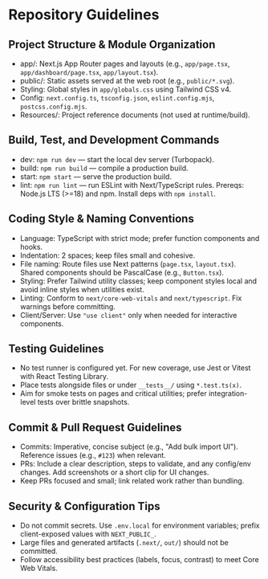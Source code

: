 # Repository Guidelines

## Project Structure & Module Organization
- app/: Next.js App Router pages and layouts (e.g., `app/page.tsx`, `app/dashboard/page.tsx`, `app/layout.tsx`).
- public/: Static assets served at the web root (e.g., `public/*.svg`).
- Styling: Global styles in `app/globals.css` using Tailwind CSS v4.
- Config: `next.config.ts`, `tsconfig.json`, `eslint.config.mjs`, `postcss.config.mjs`.
- Resources/: Project reference documents (not used at runtime/build).

## Build, Test, and Development Commands
- dev: `npm run dev` — start the local dev server (Turbopack).
- build: `npm run build` — compile a production build.
- start: `npm start` — serve the production build.
- lint: `npm run lint` — run ESLint with Next/TypeScript rules.
Prereqs: Node.js LTS (>=18) and npm. Install deps with `npm install`.

## Coding Style & Naming Conventions
- Language: TypeScript with strict mode; prefer function components and hooks.
- Indentation: 2 spaces; keep files small and cohesive.
- File naming: Route files use Next patterns (`page.tsx`, `layout.tsx`). Shared components should be PascalCase (e.g., `Button.tsx`).
- Styling: Prefer Tailwind utility classes; keep component styles local and avoid inline styles when utilities exist.
- Linting: Conform to `next/core-web-vitals` and `next/typescript`. Fix warnings before committing.
- Client/Server: Use `"use client"` only when needed for interactive components.

## Testing Guidelines
- No test runner is configured yet. For new coverage, use Jest or Vitest with React Testing Library.
- Place tests alongside files or under `__tests__/` using `*.test.ts(x)`.
- Aim for smoke tests on pages and critical utilities; prefer integration-level tests over brittle snapshots.

## Commit & Pull Request Guidelines
- Commits: Imperative, concise subject (e.g., "Add bulk import UI"). Reference issues (e.g., `#123`) when relevant.
- PRs: Include a clear description, steps to validate, and any config/env changes. Add screenshots or a short clip for UI changes.
- Keep PRs focused and small; link related work rather than bundling.

## Security & Configuration Tips
- Do not commit secrets. Use `.env.local` for environment variables; prefix client-exposed values with `NEXT_PUBLIC_`.
- Large files and generated artifacts (`.next/`, `out/`) should not be committed.
- Follow accessibility best practices (labels, focus, contrast) to meet Core Web Vitals.

